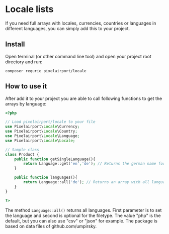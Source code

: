 # Locale lists

If you need full arrays with locales, currencies, countries or languages in different languages,
you can simply add this to your project.

## Install

Open terminal (or other command line tool) and open your project root directory and run:

```composer requrie pixelairport/locale```

## How to use it

After add it to your project you are able to call following functions to get the arrays by language:

```php
<?php

// Load pixelairport/locale to your file
use Pixelairport\Locale\Currency;
use Pixelairport\Locale\Country;
use Pixelairport\Locale\Language;
use Pixelairport\Locale\Locale;

// Sample class
class Product {
	public function getSingleLanguage(){
		return Language::get('en','de'); // Returns the german name for english. In this example "Englisch".
	}

	public function languages(){
		return Language::all('de'); // Returns an array with all languages in german
	}
}

?>
```

The method ```Language::all()``` returns all languages. First parameter is to set the language and second is optional for the filetype. The value "php" is the default, but you can also use "csv" or "json" for example. The package is based on data files of github.com/umpirsky.

